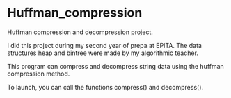 # Huffman_compression
Huffman compression and decompression project.

I did this project during my second year of prepa at EPITA. The data structures heap and bintree were made by my algorithmic teacher.

This program can compress and decompress string data using the huffman compression method.

To launch, you can call the functions compress() and decompress().
